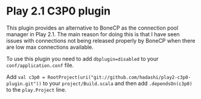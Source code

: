 Play 2.1 C3P0 plugin
====================

This plugin provides an alternative to BoneCP as the connection pool manager in Play 2.1.
The main reason for doing this is that I have seen issues with connections not being released
properly by BoneCP when there are low max connections available. 

To use this plugin you need to add `dbplugin=disabled` to your `conf/application.conf` file. 

Add `val c3p0 = RootProject(uri("git://github.com/hadashi/play2-c3p0-plugin.git"))` to your `project/Build.scala`
and then add `.dependsOn(c3p0)` to the `play.Project` line.
